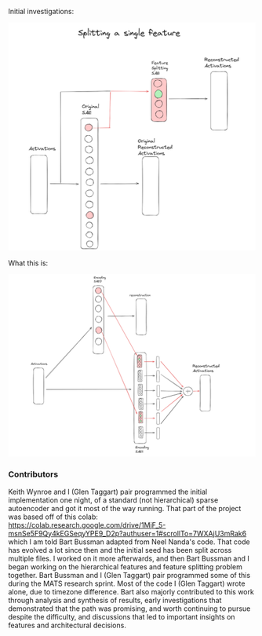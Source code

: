 Initial investigations:

![Initial](images/initial.png)

What this is:

![This](images/this.png)



### Contributors

Keith Wynroe and I (Glen Taggart) pair programmed the initial implementation one night, of a standard (not hierarchical) sparse autoencoder and got it most of the way running.
That part of the project was based off of this colab: https://colab.research.google.com/drive/1MjF_5-msnSe5F9Qy4kEGSeqyYPE9_D2p?authuser=1#scrollTo=7WXAjU3mRak6 which I am told Bart Bussman adapted from Neel Nanda's code.
That code has evolved a lot since then and the initial seed has been split across multiple files. I worked on it more afterwards, and then Bart Bussman and I began working on the hierarchical features and feature splitting problem together. Bart Bussman and I (Glen Taggart) pair programmed some of this during the MATS research sprint. Most of the code I (Glen Taggart) wrote alone, due to timezone difference. Bart also majorly contributed to this work through analysis and synthesis of results, early investigations that demonstrated that the path was promising, and worth continuing to pursue despite the difficulty, and discussions that led to important insights on features and architectural decisions.

